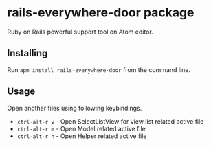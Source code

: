 # rails-everywhere-door package

Ruby on Rails powerful support tool on Atom editor.

## Installing
Run `apm install rails-everywhere-door` from the command line.

## Usage
Open another files using following keybindings.

* `ctrl-alt-r v` - Open SelectListView for view list related active file
* `ctrl-alt-r m` - Open Model related active file
* `ctrl-alt-r h` - Open Helper related active file
